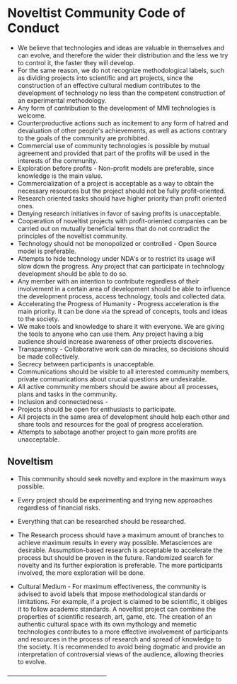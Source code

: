 # Noveltist Community Code of Conduct

* We believe that technologies and ideas are valuable in themselves and can evolve, and therefore the wider their distribution and the less we try to control it, the faster they will develop.
* For the same reason, we do not recognize methodological labels, such as dividing projects into scientific and art projects, since the construction of an effective cultural medium contributes to the development of technology no less than the competent construction of an experimental methodology.
* Any form of contribution to the development of MMI technologies is welcome.
* Counterproductive actions such as incitement to any form of hatred and devaluation of other people's achievements, as well as actions contrary to the goals of the community are prohibited.
* Commercial use of community technologies is possible by mutual agreement and provided that part of the profits will be used in the interests of the community.
* Exploration before profits - Non-profit models are preferable, since knowledge is the main value. 
* Commercialization of a project is acceptable as a way to obtain the necessary resources but the project should not be fully profit-oriented.
* Research oriented tasks should have higher priority than profit oriented ones.
* Denying research initiatives in favor of saving profits is unacceptable.
* Cooperation of noveltist projects with profit-oriented companies can be carried out on mutually beneficial terms that do not contradict the principles of the noveltist community.
* Technology should not be monopolized or controlled - Open Source model is preferable.
* Attempts to hide technology under NDA's or to restrict its usage will slow down the progress. Any project that can participate in technology development should be able to do so.
* Any member with an intention to contribute regardless of their involvement in a certain area of development should be able to influence the development process, access technology, tools and collected data.
* Accelerating the Progress of Humanity - Progress acceleration is the main priority. It can be done via the spread of concepts, tools and ideas to the society.
* We make tools and knowledge to share it with everyone. We are giving the tools to anyone who can use them. Any project having a big audience should increase awareness of other projects discoveries.
* Transparency - Collaborative work can do miracles, so decisions should be made collectively.
* Secrecy between participants is unacceptable.
* Communications should be visible to all interested community members, private communications about crucial questions are undesirable.
* All active community members should be aware about all processes, plans and tasks in the community.
* Inclusion and connectedness - 
* Projects should be open for enthusiasts to participate. 
* All projects in the same area of development should help each other and share tools and resources for the goal of progress acceleration. 
* Attempts to sabotage another project to gain more profits are unacceptable.

## Noveltism

* This community should seek novelty and explore in the maximum ways possible.
* Every project should be experimenting and trying new approaches regardless of financial risks.
* Everything that can be researched should be researched.
* The Research process should have a maximum amount of branches to achieve maximum results in every way possible. 
Metasciences are desirable. Assumption-based research is acceptable to accelerate the process but should be proven in the future. 
Randomized search for novelty and its further exploration is preferable. The more participants involved, the more exploration will be done.

* Cultural Medium - 
For maximum effectiveness, the community is advised to avoid labels that impose methodological standards or limitations. For example, if a project is claimed to be scientific, it obliges it to follow academic standards. A noveltist project can combine the properties of scientific research, art, game, etc.
The creation of an authentic cultural space with its own mythology and memetic technologies contributes to a more effective involvement of participants and resources in the process of research and spread of knowledge to the society.
It is recommended to avoid being dogmatic and provide an interpretation of controversial views of the audience, allowing theories to evolve.




————————————————

